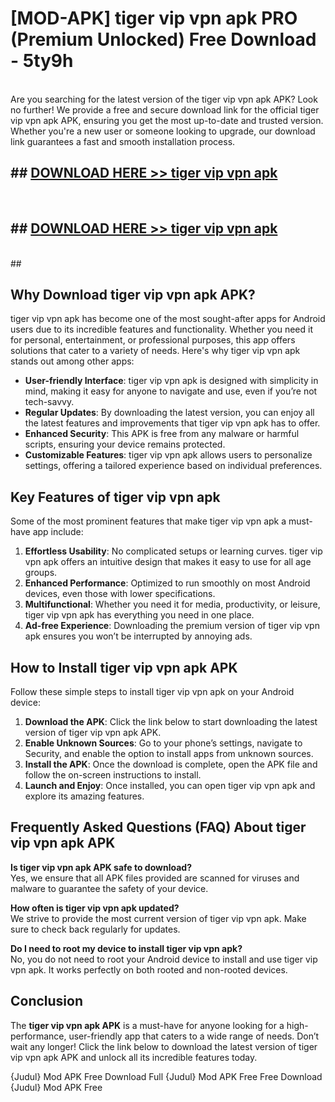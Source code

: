 # [MOD-APK] tiger vip vpn apk PRO (Premium Unlocked) Free Download - 5ty9h <br>
<br>
Are you searching for the latest version of the tiger vip vpn apk APK? Look no further! We provide a free and secure download link for the official tiger vip vpn apk APK, ensuring you get the most up-to-date and trusted version. Whether you're a new user or someone looking to upgrade, our download link guarantees a fast and smooth installation process.


## ##  [DOWNLOAD HERE >> tiger vip vpn apk](http://freeplayer.one?title=tiger_vip_vpn_apk&ref=M2)
  <br>

##  ## [DOWNLOAD HERE >> tiger vip vpn apk](http://freeplayer.one?title=tiger_vip_vpn_apk&ref=M2)
  <br>
  ##



## Why Download tiger vip vpn apk APK?

tiger vip vpn apk has become one of the most sought-after apps for Android users due to its incredible features and functionality. Whether you need it for personal, entertainment, or professional purposes, this app offers solutions that cater to a variety of needs. Here's why tiger vip vpn apk stands out among other apps:

- **User-friendly Interface**: tiger vip vpn apk is designed with simplicity in mind, making it easy for anyone to navigate and use, even if you’re not tech-savvy.
- **Regular Updates**: By downloading the latest version, you can enjoy all the latest features and improvements that tiger vip vpn apk has to offer.
- **Enhanced Security**: This APK is free from any malware or harmful scripts, ensuring your device remains protected.
- **Customizable Features**: tiger vip vpn apk allows users to personalize settings, offering a tailored experience based on individual preferences.

## Key Features of tiger vip vpn apk

Some of the most prominent features that make tiger vip vpn apk a must-have app include:

1. **Effortless Usability**: No complicated setups or learning curves. tiger vip vpn apk offers an intuitive design that makes it easy to use for all age groups.
2. **Enhanced Performance**: Optimized to run smoothly on most Android devices, even those with lower specifications.
3. **Multifunctional**: Whether you need it for media, productivity, or leisure, tiger vip vpn apk has everything you need in one place.
4. **Ad-free Experience**: Downloading the premium version of tiger vip vpn apk ensures you won’t be interrupted by annoying ads.

## How to Install tiger vip vpn apk APK

Follow these simple steps to install tiger vip vpn apk on your Android device:

1. **Download the APK**: Click the link below to start downloading the latest version of tiger vip vpn apk APK.
2. **Enable Unknown Sources**: Go to your phone’s settings, navigate to Security, and enable the option to install apps from unknown sources.
3. **Install the APK**: Once the download is complete, open the APK file and follow the on-screen instructions to install.
4. **Launch and Enjoy**: Once installed, you can open tiger vip vpn apk and explore its amazing features.

## Frequently Asked Questions (FAQ) About tiger vip vpn apk APK

**Is tiger vip vpn apk APK safe to download?**  
Yes, we ensure that all APK files provided are scanned for viruses and malware to guarantee the safety of your device.

**How often is tiger vip vpn apk updated?**  
We strive to provide the most current version of tiger vip vpn apk. Make sure to check back regularly for updates.

**Do I need to root my device to install tiger vip vpn apk?**  
No, you do not need to root your Android device to install and use tiger vip vpn apk. It works perfectly on both rooted and non-rooted devices.

## Conclusion

The **tiger vip vpn apk APK** is a must-have for anyone looking for a high-performance, user-friendly app that caters to a wide range of needs. Don’t wait any longer! Click the link below to download the latest version of tiger vip vpn apk APK and unlock all its incredible features today.

{Judul} Mod APK Free
Download Full {Judul} Mod APK Free
Free Download {Judul} Mod APK Free

